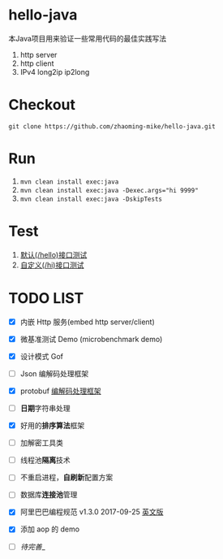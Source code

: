 # hello-java

本Java项目用来验证一些常用代码的最佳实践写法

1. http server
1. http client
1. IPv4 long2ip ip2long

# Checkout

`git clone https://github.com/zhaoming-mike/hello-java.git`

# Run

1. `mvn clean install exec:java`
1. `mvn clean install exec:java -Dexec.args="hi 9999"`
1. `mvn clean install exec:java -DskipTests`

# Test

1. [默认(/hello)接口测试](http://localhost:8888/hello?hello=http://github.com "access github.com")
1. [自定义(/hi)接口测试](http://localhost:9999/hi?hi=http://github.com "access github.com")

# TODO LIST
- [x] 内嵌 Http 服务(embed http server/client)
- [x] 微基准测试 Demo (microbenchmark demo)
- [x] 设计模式 Gof
- [ ] Json 编解码处理框架
- [x] protobuf [编解码处理框架](https://github.com/zhaoming-mike/hello-java/commit/523429145c6cd32c0f31128ad06d68bc51d52efd)
- [ ] **日期**字符串处理
- [x] 好用的**排序算法**框架
- [ ] 加解密工具类
- [ ] 线程池**隔离**技术
- [ ] 不重启进程，**自刷新**配置方案
- [ ] 数据库**连接池**管理
- [x] 阿里巴巴编程规范 v1.3.0 2017-09-25 [英文版](https://alibaba.github.io/Alibaba-Java-Coding-Guidelines "goto")
- [x] 添加 aop 的 demo
- [ ] _待完善__

